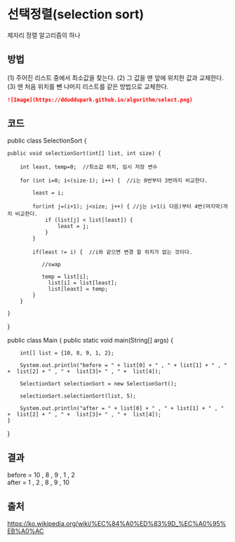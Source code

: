 # 선택정렬(selection sort)

제자리 정렬 알고리즘의 하나

## 방법
(1) 주어진 리스트 중에서 최소값을 찾는다.
(2) 그 값을 맨 앞에 위치한 값과 교체한다.
(3) 맨 처음 위치를 뺀 나머지 리스트를 같은 방법으로 교체한다.


```markdown
![Image](https://dduddupark.github.io/algorithm/select.png)
```

## 코드

public class SelectionSort {
    
	public void selectionSort(int[] list, int size) {
    
        int least, temp=0;  //최소값 위치, 임시 저장 변수
    
        for (int i=0; i<(size-1); i++) {  //i는 0번부터 3번까지 비교한다.
            
            least = i;
            
            for(int j=(i+1); j<size; j++) { //j는 i+1(i 다음)부터 4번(마지막)까지 비교한다.
                if (list[j] < list[least]) {
                    least = j;
                }
            }
            
            if(least != i) {  //i와 같으면 변경 할 위치가 없는 것이다.
            
               //swap
          
               temp = list[i];
            	 list[i] = list[least];
            	 list[least] = temp;
            }
        } 
    
	}
} 

public class Main
{
	public static void main(String[] args) {
  
		int[] list = {10, 8, 9, 1, 2};
		
		System.out.println("before = " + list[0] + " , " + list[1] + " , " +  list[2] + " , " +  list[3]+ " , " +  list[4]);
	
		SelectionSort selectionSort = new SelectionSort();
		
		selectionSort.selectionSort(list, 5);
		
		System.out.println("after = " + list[0] + " , " + list[1] + " , " +  list[2] + " , " +  list[3]+ " , " +  list[4]);
	}
}


## 결과

before = 10 , 8 , 9 , 1 , 2                                                                                                                    
after = 1 , 2 , 8 , 9 , 10

## 출처

https://ko.wikipedia.org/wiki/%EC%84%A0%ED%83%9D_%EC%A0%95%EB%A0%AC
